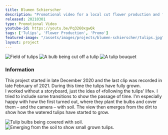 ```yaml
---
title: Blumen Schierscher
description: "Promotional video for a local cut flower production and flower store. They grow all of their flowers by themselves in Schaan, Liechtenstein.<br/><br/>The video follows the life of a tulip. From seed to the finished bouquet."
released: 20210301
type: Promotional Video
youtube-id: https://youtu.be/Pq3260xgwQk
tags: ['Tulips', 'Flower Production', 'Promo']
featured-image: "/assets/images/projects/blumen-schierscher/tulips.jpg"
layout: project
---
```


<div class="flickity_container">
    <img src="{{ site.url }}/assets/images/projects/blumen-schierscher/tulip-field.jpg" alt="Field of tulips" />
    <img src="{{ site.url }}/assets/images/projects/blumen-schierscher/tulip-cutting.jpg" alt="A bulb being cut off a tulip" />
    <img src="{{ site.url }}/assets/images/projects/blumen-schierscher/bouquet.jpg" alt="A tulip bouquet" />
</div>

<div class="full-width-container has-padding">
    <article class="text-block flex">
        <div class="half">
            <h3>Information</h3>
        </div>
        <div class="half">
            <p>This project started in late December 2020 and the last clip was recorded in late February of 2021. During this time the tulips have fully grown.<br/>
            I worked without a storyboard, just the idea of «following the tulips' life». I tried to include some transitions to show the passage of time. I'm especially happy with how the first turned out, where they plant the bulbs and cover them – and the camera – with soil. The view then emerges from the dirt to show how the watered tulips have started to grow.</p>
        </div>
    </article>
</div>
<div class="flickity_container">
    <img src="{{ site.url }}/assets/images/projects/blumen-schierscher/flowers_digin.jpg" alt="Tulip bulbs being covered with soil. " />
    <img src="{{ site.url }}/assets/images/projects/blumen-schierscher/flowers_comeout.jpg" alt="Emerging from the soil to show small grown tulips." />
</div>
